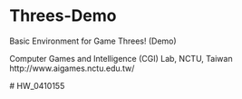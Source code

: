 # Threes-Demo
Basic Environment for Game Threes! (Demo)<br>
<p>
Computer Games and Intelligence (CGI) Lab, NCTU, Taiwan<br>
http://www.aigames.nctu.edu.tw/<br>
<p># HW_0410155
